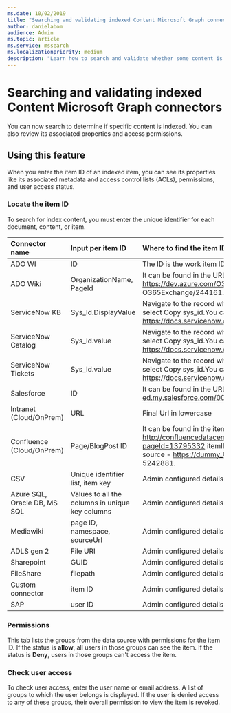 ```yaml
---
ms.date: 10/02/2019
title: "Searching and validating indexed Content Microsoft Graph connectors"
author: danielabom
audience: Admin
ms.topic: article
ms.service: mssearch
ms.localizationpriority: medium
description: "Learn how to search and validate whether some content is indexed in Microsoft Search and Microsoft 365 Copilot."
---
```


# Searching and validating indexed Content Microsoft Graph connectors

You can now search to determine if specific content is indexed. You can also review its associated properties and access permissions.

## Using this feature
When you enter the item ID of an indexed item, you can see its properties like its associated metadata and access control lists (ACLs), permissions, and user access status.

### Locate the item ID
To search for index content, you must enter the unique identifier for each document, content, or item.

|Connector name|Input per item ID|Where to find the item ID|
|:------------ |:------------ |:------------|
|ADO WI|ID|The ID is the work item ID.|	
|ADO Wiki|OrganizationName, PageId|It can be found in the URL e.g- https://dev.azure.com/O365Exchange/Demolink/_wiki/O365%20Core.wiki/244161/xyzItemId: O365Exchange/244161.|		
|ServiceNow KB|Sys_Id.DisplayValue|Navigate to the record where you are looking for a sys_id, right-click the header bar, and select Copy sys_id.You can also click the Hamburger > Copy sys_id. For more information: https://docs.servicenow.com/csh?topicname=c_UniqueRecordIdentifier.html&version=latest|
|ServiceNow Catalog|Sys_Id.value|Navigate to the record where you are looking for a sys_id, right-click the header bar, and select Copy sys_id.You can also click the Hamburger > Copy sys_id. For more information: https://docs.servicenow.com/csh?topicname=c_UniqueRecordIdentifier.html&version=latest| 		
|ServiceNow Tickets|Sys_Id.value|Navigate to the record where you are looking for a sys_id, right-click the header bar, and select Copy sys_id.You can also click the Hamburger > Copy sys_id. For more information: https://docs.servicenow.com/csh?topicname=c_UniqueRecordIdentifier.html&version=latest| 		 		
|Salesforce|ID|It can be found in the URL e.g- - https://democompany123-dev-ed.my.salesforce.com/00T5w00008iy76x -Item ID: 00T5w00008iy76x.|
|Intranet (Cloud/OnPrem)|URL|Final Url in lowercase|Jira issue ID	Follow the link : https://confluence.atlassian.com/jirakb/how-to-get-issue-id-from-the-jira-user-interface-1115156394.html#:~:text=User%20needs%20to%20get%20the%20issue%20id%20in%20an%20easier|
|Confluence (Cloud/OnPrem)|Page/BlogPost ID|It can be found in the item ID in the URL of page information http://confluencedatacenter.dummy.dummyapp.azoro.com:1234/pages/viewinfo.action?pageId=13795332 itemID: 13795332. Example in the Confluence Cloud: URL from the data source - 	https://dummy_URL.atlassian.net/wiki/spaces/xyz/pages/5242881 page ID - 5242881.| 	
|CSV|Unique identifier list, item key|Admin configured details.|
|Azure SQL, Oracle DB, MS SQL|Values to all the columns in unique key columns|Admin configured details.|
|Mediawiki|page ID, namespace, sourceUrl|Admin configured details.| 	 	
|ADLS gen 2|File URI|Admin configured details.| 	 	
|Sharepoint|GUID|Admin configured details.| 	 	
|FileShare|filepath|Admin configured details.|  	 	
|Custom connector|item ID|Admin configured details.|  
|SAP|user ID|Admin configured details.|  	 	

### Permissions
This tab lists the groups from the data source with permissions for the item ID. If the status is **allow**, all users in those groups can see the item. If the status is **Deny**, users in those groups can't access the item.

### Check user access
To check user access, enter the user name or email address. A list of groups to which the user belongs is displayed. If the user is denied access to any of these groups, their overall permission to view the item is revoked.

